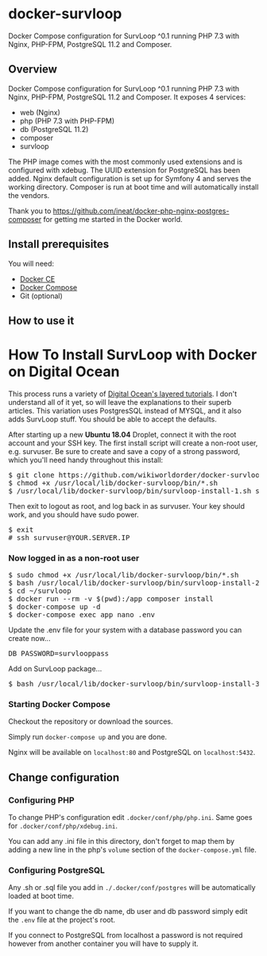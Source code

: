 # docker-survloop
Docker Compose configuration for SurvLoop ^0.1 running PHP 7.3 with Nginx, PHP-FPM, PostgreSQL 11.2 and Composer.

## Overview

Docker Compose configuration for SurvLoop ^0.1 running PHP 7.3 with Nginx, PHP-FPM, PostgreSQL 11.2 and Composer. 
It exposes 4 services:

* web (Nginx)
* php (PHP 7.3 with PHP-FPM)
* db (PostgreSQL 11.2)
* composer
* survloop

The PHP image comes with the most commonly used extensions and is configured with xdebug.
The UUID extension for PostgreSQL has been added.
Nginx default configuration is set up for Symfony 4 and serves the working directory.
Composer is run at boot time and will automatically install the vendors.

Thank you to https://github.com/ineat/docker-php-nginx-postgres-composer for getting me started in the Docker world.

## Install prerequisites

You will need:

* [Docker CE](https://docs.docker.com/engine/installation/)
* [Docker Compose](https://docs.docker.com/compose/install)
* Git (optional)

## How to use it




<h1 class="slBlueDark">How To Install SurvLoop with Docker on Digital Ocean</h1>
<p>This process runs a variety of <a href="https://www.digitalocean.com/community/tutorials/how-to-set-up-laravel-nginx-and-mysql-with-docker-compose" target="_blank">Digital Ocean's layered tutorials</a>. I don't understand all of it yet, so will leave the explanations to their superb articles. This variation uses PostgresSQL instead of MYSQL, and it also adds SurvLoop stuff. You should be able to accept the defaults.</p>
<p>After starting up a new <b class="red">Ubuntu 18.04</b> Droplet, connect it with the root account and your SSH key. The first install script will create a non-root user, e.g. <span class="red">survuser</span>. Be sure to create and save a copy of a strong password, which you'll need handy throughout this install:</p>

<pre>$ git clone https://github.com/wikiworldorder/docker-survloop.git /usr/local/lib/docker-survloop
$ chmod +x /usr/local/lib/docker-survloop/bin/*.sh
$ /usr/local/lib/docker-survloop/bin/survloop-install-1.sh <span class="red">survuser</span>
</pre>
<p>Then exit to logout as root, and log back in as <span class="red">survuser</span>. Your key should work, and you should have sudo power.</p>
<pre>$ exit
# ssh <span class="red">survuser</span>@<span class="red">YOUR.SERVER.IP</span>
</pre>
<h3 class="slBlueDark">Now logged in as a non-root user</h3>
<pre>$ sudo chmod +x /usr/local/lib/docker-survloop/bin/*.sh
$ bash /usr/local/lib/docker-survloop/bin/survloop-install-2.sh
$ cd ~/survloop
$ docker run --rm -v $(pwd):/app composer install
$ docker-compose up -d
$ docker-compose exec app nano .env
</pre>
<p>Update the .env file for your system with a database password you can create now...</p>
<pre>DB_PASSWORD=survlooppass</pre>
<p>Add on SurvLoop package...</p>
<pre>$ bash /usr/local/lib/docker-survloop/bin/survloop-install-3.sh
</pre>



### Starting Docker Compose

Checkout the repository or download the sources.

Simply run `docker-compose up` and you are done.

Nginx will be available on `localhost:80` and PostgreSQL on `localhost:5432`.


## Change configuration

### Configuring PHP

To change PHP's configuration edit `.docker/conf/php/php.ini`.
Same goes for `.docker/conf/php/xdebug.ini`.

You can add any .ini file in this directory, don't forget to map them by adding a new line in the php's `volume` section of the `docker-compose.yml` file.

### Configuring PostgreSQL

Any .sh or .sql file you add in `./.docker/conf/postgres` will be automatically loaded at boot time.

If you want to change the db name, db user and db password simply edit the `.env` file at the project's root.

If you connect to PostgreSQL from localhost a password is not required however from another container you will have to supply it.
